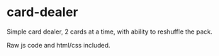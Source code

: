 # card-dealer

Simple card dealer, 2 cards at a time, with ability to reshuffle the pack.

Raw js code and html/css included.
